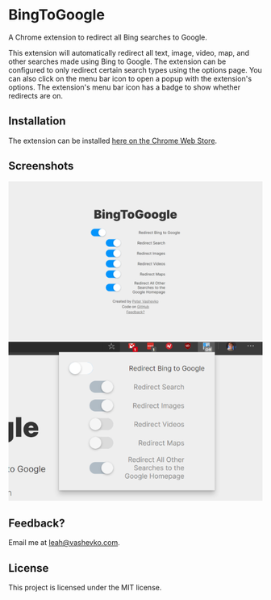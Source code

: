 # BingToGoogle
A Chrome extension to redirect all Bing searches to Google.

This extension will automatically redirect all text, image, video, map, and other searches made using Bing to Google.
The extension can be configured to only redirect certain search types using the options page.
You can also click on the menu bar icon to open a popup with the extension's options.
The extension's menu bar icon has a badge to show whether redirects are on.

## Installation
The extension can be installed [here on the Chrome Web Store](https://chrome.google.com/webstore/detail/bingtogoogle/aioaooaikcpfineockocdhfabodoepgi).

## Screenshots
![Options Page](image/../splash/one.png)
![Options Popup](image/../splash/four.png)

## Feedback?
Email me at [leah@vashevko.com](mailto:leah@vashevko.com?subject=BingToGoogle%20Feedback).

## License
This project is licensed under the MIT license.
